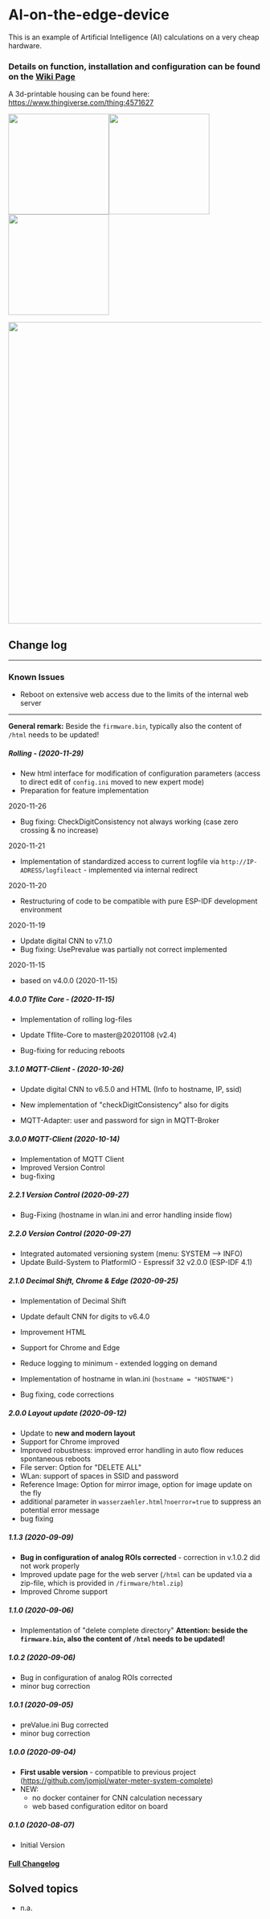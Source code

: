 # AI-on-the-edge-device

This is an example of Artificial Intelligence (AI) calculations on a very cheap hardware.

### Details on **function**, **installation** and **configuration** can be found on the **[Wiki Page](https://github.com/jomjol/AI-on-the-edge-device/wiki)**

A 3d-printable housing can be found here: https://www.thingiverse.com/thing:4571627

<img src="https://raw.githubusercontent.com/jomjol/AI-on-the-edge-device/master/images/watermeter_all.jpg" width="200"><img src="https://raw.githubusercontent.com/jomjol/AI-on-the-edge-device/master/images/main.jpg" width="200"><img src="https://raw.githubusercontent.com/jomjol/AI-on-the-edge-device/master/images/size.png" width="200"> 

<img src="https://raw.githubusercontent.com/jomjol/AI-on-the-edge-device/master/images/watermeter.jpg" width="600"> 




## Change log

------

### Known Issues

* Reboot on extensive web access due to the limits of the internal web server

------

**General remark:** Beside the `firmware.bin`, typically also the content of `/html` needs to be updated!



##### Rolling - (2020-11-29)

* New html interface for modification of configuration parameters (access to direct edit of `config.ini` moved to new expert mode)
* Preparation for feature implementation

2020-11-26

* Bug fixing: CheckDigitConsistency not always working (case zero crossing & no increase)

2020-11-21

* Implementation of standardized access to current logfile via `http://IP-ADRESS/logfileact` - implemented via internal redirect

2020-11-20

* Restructuring of code to be compatible with pure ESP-IDF development environment

2020-11-19

* Update digital CNN to v7.1.0
* Bug fixing: UsePrevalue was partially not correct implemented

2020-11-15

* based on v4.0.0 (2020-11-15)

  

##### 4.0.0 Tflite Core - (2020-11-15)
* Implementation of rolling log-files

* Update Tflite-Core to master@20201108 (v2.4)

* Bug-fixing for reducing reboots
  
  

##### 3.1.0 MQTT-Client - (2020-10-26)

* Update digital CNN to v6.5.0 and HTML (Info to hostname, IP, ssid)

* New implementation of "checkDigitConsistency" also for digits
* MQTT-Adapter: user and password for sign in MQTT-Broker

##### 3.0.0 MQTT-Client  (2020-10-14)

* Implementation of MQTT Client
* Improved Version Control
* bug-fixing



##### 2.2.1 Version Control  (2020-09-27)

* Bug-Fixing (hostname in wlan.ini and error handling inside flow)
  


##### 2.2.0 Version Control  (2020-09-27)

* Integrated automated versioning system (menu: SYSTEM --> INFO)
* Update Build-System to PlatformIO - Espressif 32 v2.0.0 (ESP-IDF 4.1)


##### 2.1.0 Decimal Shift, Chrome & Edge  (2020-09-25)

* Implementation of Decimal Shift

* Update default CNN for digits to v6.4.0

* Improvement HTML

* Support for Chrome and Edge

* Reduce logging to minimum - extended logging on demand

* Implementation of hostname in wlan.ini (`hostname = "HOSTNAME")`

* Bug fixing, code corrections


##### 2.0.0 Layout update  (2020-09-12)

  * Update to **new and modern layout**
  * Support for Chrome improved
  * Improved robustness: improved error handling in auto flow reduces spontaneous reboots
  * File server: Option for "DELETE ALL"
  * WLan: support of spaces in SSID and password
  * Reference Image: Option for mirror image, option for image update on the fly
  * additional parameter in `wasserzaehler.html?noerror=true`  to suppress an potential error message
  * bug fixing



##### 1.1.3 (2020-09-09)

* **Bug in configuration of analog ROIs corrected** - correction in v.1.0.2 did not work properly
* Improved update page for the web server (`/html` can be updated via a zip-file, which is provided in `/firmware/html.zip`)
* Improved Chrome support

##### 1.1.0 (2020-09-06)

* Implementation of "delete complete directory"
  **Attention: beside the `firmware.bin`, also the content of `/html` needs to be updated!**



##### 1.0.2 (2020-09-06)

* Bug in configuration of analog ROIs corrected
* minor bug correction

##### 1.0.1 (2020-09-05)

* preValue.ini Bug corrected
* minor bug correction

##### 1.0.0 (2020-09-04)

* **First usable version** - compatible to previous project (https://github.com/jomjol/water-meter-system-complete)
* NEW: 
  * no docker container for CNN calculation necessary
  * web based configuration editor on board

##### 0.1.0 (2020-08-07)

* Initial Version


#### [Full Changelog](Changelog.md)



## Solved topics

* n.a.